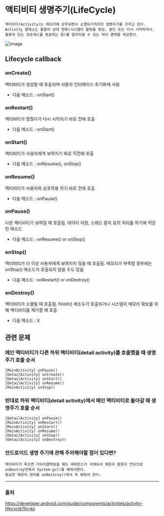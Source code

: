 # 액티비티 생명주기(LifeCycle)

    액티비티(Activity)는 메모리에 상주되면서 소멸되기까지의 생명주기를 가지고 있다. 
    Activity 클래스는 활동이 상태 변화(시스템이 활동을 생성, 중단 또는 다시 시작하거나, 활동이 있는 프로세스를 종료하는 등)를 알아차릴 수 있는 여러 콜백을 제공한다.

![image](https://user-images.githubusercontent.com/33089715/116804191-d2149200-ab57-11eb-8a1c-570db1f58b92.png)

## Lifecycle callback

### onCreate()
액티비티가 생성될 때 호출되며 사용자 인터페이스 초기화에 사용
+ 다음 메소드 : onStart()
### onRestart()
액티비티가 멈췄다가 다시 시작되기 바로 전에 호출
+ 다음 메소드 : onStart()

### onStart()
액티비티가 사용자에게 보여지기 바로 직전에 호출
+ 다음 메소드 : onResume(), onStop()

### onResume()
액티비티가 사용자와 상호작용 하기 바로 전에 호출
+ 다음 메소드 : onPause()
### onPause()
다른 액티비티가 보여질 때 호출됨. 데이터 저장, 스레드 중지 등의 처리를 하기에 적당한 메소드
+ 다음 메소드 : onResume() or onStop()
### onStop()
액티비티가 더 이상 사용자에게 보여지지 않을 때 호출됨. 메모리가 부족할 경우에는 onStop() 메소드가 호출되지 않을 수도 있음
+ 다음 메소드 : onRestart() or onDestroy()
### onDestroy()
액티비티가 소멸될 때 호출됨. finish() 메소두가 호출되거나 시스템이 메모리 확보를 위해 액티비티를 제거할 때 호출
+ 다음 메소드 : X

## 관련 문제
### 메인 액티비티가 다른 하위 액티비티(detail activity)를 호출했을 때 생명주기 호출 순서
    [MainActivity] onPause()
    [DetailActivity] onCreate()
    [DetailActivity] onStart()
    [DetailActivity] onResume()
    [MainActivity] onStop()

### 반대로 하위 액티비티(detail activity)에서 메인 액티비티로 돌아갈 때 생명주기 호출 순서
    [DetailActivity] onPause()
    [MainActivity] onRestart()
    [MainActivity] onStart()
    [MainActivity] onResume()
    [DetailActivity] onStop()
    [DetailActivity] onDestroy()
    
### 안드로이드 생명 주기에 관해 주의해야할 점이 있다면?
    액티비티가 죽으면 가비지콜렉팅을 해도 레퍼런스가 삭제되서 메모리 환원이 안되므로 onDestroy안에서 System.gc()를 해줘야한다.
    필요한 메모리 정리를 onDestroy()에서 꼭 해줘야 한다.


---

### 출처
https://developer.android.com/guide/components/activities/activity-lifecycle?hl=ko
